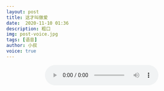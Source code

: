 ```yaml
---
layout: post
title: 这才叫做爱
date:  2020-11-10 01:36
description: 粗口
img: post-voice.jpg
tags: [语音]
author: 小叔
voice: true
---
```

<div align="center">
  <audio controls>
    <source src="https://www.wmnhw.workers.dev/1:/%E7%B2%97%E5%8F%A3%E8%AF%AD%E9%9F%B3/%E5%B0%8F%E5%8F%94/%E8%BF%99%E6%89%8D%E5%8F%AB%E5%81%9A%E7%88%B1.mp3" type="audio/mpeg">
    <embed height="0" width="0" src="horse.mp3">
  </audio>
</div>
